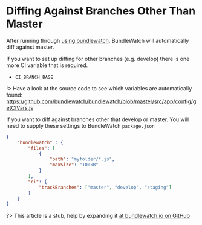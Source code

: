 # Diffing Against Branches Other Than Master
After running through [using bundlewatch](getting-started/using-bundlewatch.md), BundleWatch will automatically diff against master.

If you want to set up diffing for other branches (e.g. develop) there is one more CI variable that is required.
- `CI_BRANCH_BASE`

!> Have a look at the source code to see which variables are automatically found: https://github.com/bundlewatch/bundlewatch/blob/master/src/app/config/getCIVars.js

If you want to diff against branches other that develop or master. You will need to supply these settings to BundleWatch
`package.json`
```json
{
	"bundlewatch" : {
	    "files": [
	        {
	            "path": "myfolder/*.js",
	            "maxSize": "100kB"
	        }
        ],
        "ci": {
            "trackBranches": ["master", "develop", "staging"]
        }
	}
}
```



?> This article is a stub, help by expanding it [at bundlewatch.io on GitHub](https://github.com/bundlewatch/bundlewatch.io/tree/master/docs/getting-started)
